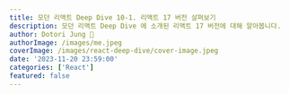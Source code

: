 ```yaml
---
title: 모던 리액트 Deep Dive 10-1. 리액트 17 버전 살펴보기
description: 모던 리액트 Deep Dive 에 소개된 리액트 17 버전에 대해 알아봅니다.
author: Dotori Jung 🌰
authorImage: /images/me.jpeg
coverImage: /images/react-deep-dive/cover-image.jpeg
date: '2023-11-20 23:59:00'
categories: ['React']
featured: false
---
```

